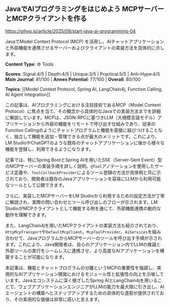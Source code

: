 ## JavaでAIプログラミングをはじめよう MCPサーバーとMCPクライアントを作る

https://gihyo.jp/article/2025/08/start-java-ai-programming-04

JavaでModel Context Protocol (MCP) を活用し、AIチャットアプリケーションと外部機能を連携させるサーバーおよびクライアントの実装方法を具体的に示します。

**Content Type**: ⚙️ Tools

**Scores**: Signal:4/5 | Depth:4/5 | Unique:3/5 | Practical:5/5 | Anti-Hype:4/5
**Main Journal**: 81/100 | **Annex Potential**: 77/100 | **Overall**: 80/100

**Topics**: [[Model Context Protocol, Spring AI, LangChain4j, Function Calling, AI Agent Integration]]

この記事は、AIプログラミングにおける注目技術であるMCP（Model Context Protocol）に焦点を当て、その概念から具体的なJavaでの実装方法までを詳細に解説しています。MCPは、JSON-RPCに基づきLLM（大規模言語モデル）アプリケーションから外部の機能をリモートで呼び出す仕組みであり、従来のFunction Callingのようにチャットプログラムと機能を密接に結びつけることなく、独立して機能を追加・管理できる点が最大のメリットです。これにより、LM StudioやChatGPTのような既存のチャットアプリケーションに後から様々な機能を登録し、利用できるようになります。

記事では、特にSpring BootとSpring AIを用いたSSE（Server-Sent Event）型のMCPサーバーの実装手順を詳しく説明。`@Tool`アノテーションを使用したサービス定義や、`ToolCallbackProvider`によるツール登録の方法が具体例と共に示されており、開発者は既存のJavaアプリケーションを容易にLLMから利用可能なツールとして公開できます。

さらに、実装したMCPサーバーをLM Studioから利用するための設定方法が丁寧に解説され、実際の問い合わせとツール呼び出しのフローが示されます。LM StudioがMCPクライアントとして機能する例を通じて、外部機能連携の動的な動作を理解できます。

また、LangChain4jを用いたMCPクライアントの実装方法も紹介されており、`HttpMcpTransport`や`DefaultMcpClient`、`McpToolProvider`、`AiServices`を組み合わせて、JavaプログラムからMCPサーバーのツールを呼び出す手順が示されます。これにより、Java開発者は、自らのアプリケーション内でLLMの推論と外部ツールの実行をシームレスに連携させ、より高度なAIアプリケーションを構築することが可能になります。

本記事は、機能とチャットプログラムの分離というMCPの重要性を強調し、実用的なAIアプリケーション開発におけるモジュール性と拡張性の向上を示唆しています。Javaエコシステムに深く根ざしたSpring AIとLangChain4jを用いることで、ウェブアプリケーションエンジニアがLLMの能力を最大限に引き出し、AIエージェントの構築へとステップアップするための具体的な道筋が提供されており、その実用的な価値は非常に高いと言えます。